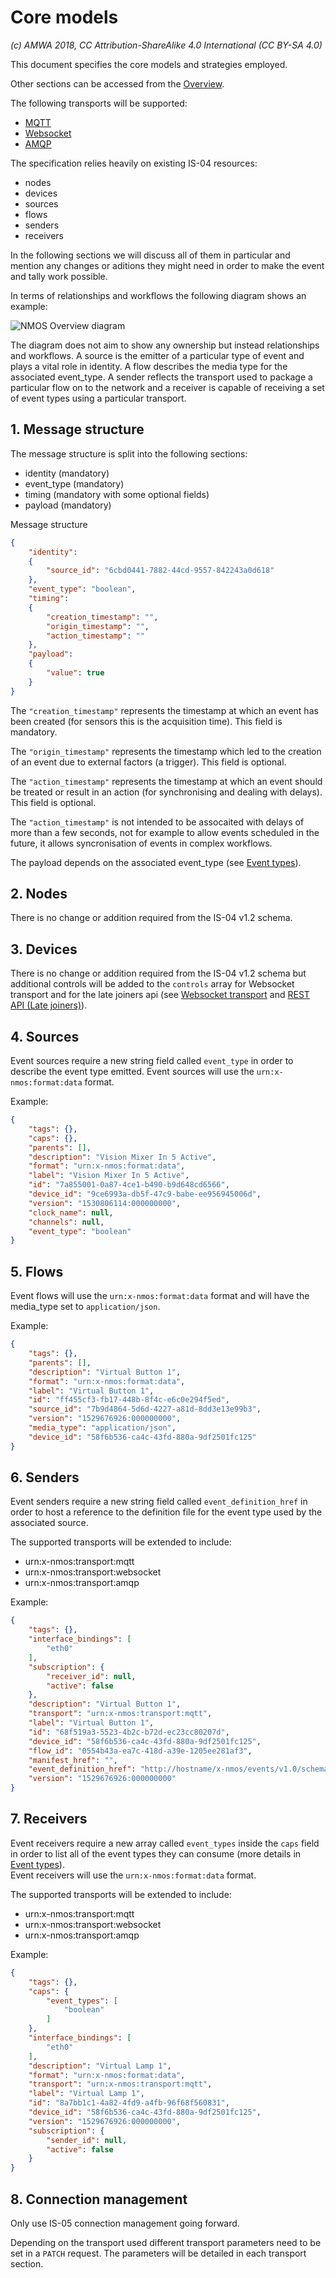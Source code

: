# Core models

_(c) AMWA 2018, CC Attribution-ShareAlike 4.0 International (CC BY-SA 4.0)_

This document specifies the core models and strategies employed.

Other sections can be accessed from the [Overview](1.0%20Overview.md).

The following transports will be supported:

* [MQTT](4.0%20MQTT_transport.md)
* [Websocket](5.0%20Websocket_transport.md)
* [AMQP](6.0%20AMQP_transport.md)

The specification relies heavily on existing IS-04 resources:

* nodes
* devices
* sources
* flows
* senders
* receivers



In the following sections we will discuss all of them in particular and mention any changes or aditions they might need in order to make the event and tally work possible.

In terms of relationships and workflows the following diagram shows an example:

![NMOS Overview diagram](images/nmos-overview-diagram.png)

The diagram does not aim to show any ownership but instead relationships and workflows. A source is the emitter of a particular type of event and plays a vital role in identity. A flow describes the media type for the associated event_type.
A sender reflects the transport used to package a particular flow on to the network and a receiver is capable of receiving a set of event types using a particular transport.

## 1. Message structure

The message structure is split into the following sections:

* identity (mandatory)
* event_type (mandatory)
* timing (mandatory with some optional fields)
* payload (mandatory)

Message structure

```json
{
    "identity":
    {
        "source_id": "6cbd0441-7882-44cd-9557-842243a0d618"
    },
    "event_type": "boolean",
    "timing":
    {
        "creation_timestamp": "",
        "origin_timestamp": "",
        "action_timestamp": ""
    },
    "payload":
    {
        "value": true
    }
}
```

The `"creation_timestamp"` represents the timestamp at which an event has been created (for sensors this is the acquisition time). This field is mandatory.  

The `"origin_timestamp"` represents the timestamp which led to the creation of an event due to external factors (a trigger). This field is optional.  

The `"action_timestamp"` represents the timestamp at which an event should be treated or result in an action (for synchronising and dealing with delays). This field is optional.

The `"action_timestamp"` is not intended to be assocaited with delays of more than a few seconds, not for example to allow events scheduled in the future,
it allows syncronisation of events in complex workflows.

The payload depends on the associated event_type (see [Event types](2.0%20Event_types.md)).

## 2. Nodes

There is no change or addition required from the IS-04 v1.2 schema.

## 3. Devices

There is no change or addition required from the IS-04 v1.2 schema but additional controls will be added to the `controls` array for Websocket transport and for the late joiners api (see [Websocket transport](5.0%20Websocket_transport.md) and [REST API (Late joiners)](7.0%20Rest_api_late_joiners.md)).

## 4. Sources

Event sources require a new string field called `event_type` in order to describe the event type emitted.
Event sources will use the `urn:x-nmos:format:data` format.

Example:

```json
{
    "tags": {},
    "caps": {},
    "parents": [],
    "description": "Vision Mixer In 5 Active",
    "format": "urn:x-nmos:format:data",
    "label": "Vision Mixer In 5 Active",
    "id": "7a855001-0a87-4ce1-b490-b9d648cd6566",
    "device_id": "9ce6993a-db5f-47c9-babe-ee956945006d",
    "version": "1530806114:000000000",
    "clock_name": null,
    "channels": null,
    "event_type": "boolean"
}
```

## 5. Flows

Event flows will use the `urn:x-nmos:format:data` format and will have the media_type set to `application/json`.

Example:

```json
{
    "tags": {},
    "parents": [],
    "description": "Virtual Button 1",
    "format": "urn:x-nmos:format:data",
    "label": "Virtual Button 1",
    "id": "ff455cf3-fb17-448b-8f4c-e6c0e294f5ed",
    "source_id": "7b9d4864-5d6d-4227-a81d-8dd3e13e99b3",
    "version": "1529676926:000000000",
    "media_type": "application/json",
    "device_id": "58f6b536-ca4c-43fd-880a-9df2501fc125"
}
```

## 6. Senders

Event senders require a new string field called `event_definition_href` in order to host a reference to the definition file for the event type used by the associated source.

The supported transports will be extended to include:

* urn:x-nmos:transport:mqtt
* urn:x-nmos:transport:websocket
* urn:x-nmos:transport:amqp

Example:

```json
{
    "tags": {},
    "interface_bindings": [
        "eth0"
    ],
    "subscription": {
        "receiver_id": null,
        "active": false
    },
    "description": "Virtual Button 1",
    "transport": "urn:x-nmos:transport:mqtt",
    "label": "Virtual Button 1",
    "id": "68f519a3-5523-4b2c-b72d-ec23cc80207d",
    "device_id": "58f6b536-ca4c-43fd-880a-9df2501fc125",
    "flow_id": "0554b43a-ea7c-418d-a39e-1205ee281af3",
    "manifest_href": "",
    "event_definition_href": "http://hostname/x-nmos/events/v1.0/schemas/boolean",
    "version": "1529676926:000000000"
}
```

## 7. Receivers

Event receivers require a new array called `event_types` inside the `caps` field in order to list all of the event types they can consume (more details in [Event types](2.0%20Event_types.md)).  
Event receivers will use the `urn:x-nmos:format:data` format.

The supported transports will be extended to include:

* urn:x-nmos:transport:mqtt
* urn:x-nmos:transport:websocket
* urn:x-nmos:transport:amqp

Example:

```json
{
    "tags": {},
    "caps": {
        "event_types": [
            "boolean"
        ]
    },
    "interface_bindings": [
        "eth0"
    ],
    "description": "Virtual Lamp 1",
    "format": "urn:x-nmos:format:data",
    "transport": "urn:x-nmos:transport:mqtt",
    "label": "Virtual Lamp 1",
    "id": "8a7bb1c1-4a82-4fd9-a4fb-96f68f560831",
    "device_id": "58f6b536-ca4c-43fd-880a-9df2501fc125",
    "version": "1529676926:000000000",
    "subscription": {
        "sender_id": null,
        "active": false
    }
}
```

## 8. Connection management

Only use IS-05 connection management going forward.

Depending on the transport used different transport parameters need to be set in a `PATCH` request. The parameters will be detailed in each transport section.
